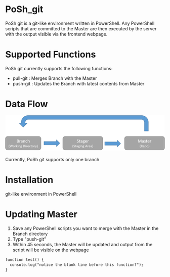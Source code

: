 # PoSh_git
PoSh git is a git-like environment written in PowerShell. Any PowerShell scripts that are committed to the Master are then executed by the server with the output visible via the frontend webpage.

# Supported Functions
PoSh git currently supports the following functions:
- pull-git : Merges Branch with the Master
- push-git : Updates the Branch with latest contents from Master

# Data Flow
![Alt text](https://github.com/WiredPulse/PoSh_git/blob/master/Flow.png?raw=true "Optional Title")
<br>
<br>
Currently, PoSh git supports only one branch



# Installation


git-like environment in PowerShell


# Updating Master
1. Save any PowerShell scripts you want to merge with the Master in the Branch directory<br>
2. Type "push-git"<br>
3. Within 45 seconds, the Master will be updated and output from the script will be visible on the webpage<br>
```
function test() {
  console.log("notice the blank line before this function?");
}
```
